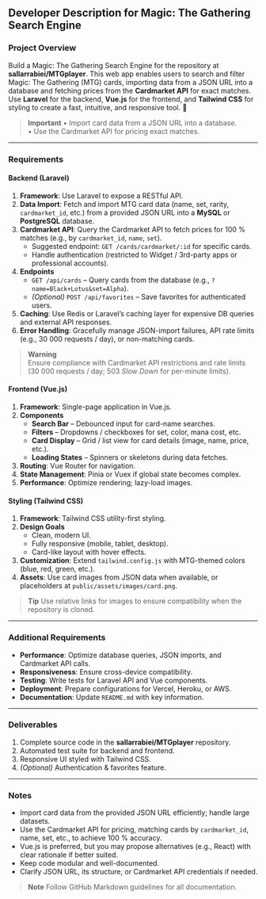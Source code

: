 ## Developer Description for Magic: The Gathering Search Engine

### Project Overview

Build a Magic: The Gathering Search Engine for the repository at **sallarrabiei/MTGplayer**. This web app enables users to search and filter Magic: The Gathering (MTG) cards, importing data from a JSON URL into a database and fetching prices from the **Cardmarket API** for exact matches. Use **Laravel** for the backend, **Vue.js** for the frontend, and **Tailwind CSS** for styling to create a fast, intuitive, and responsive tool. :rocket:

> **Important**
> • Import card data from a JSON URL into a database.  
> • Use the Cardmarket API for pricing exact matches.

---

### Requirements

#### Backend (Laravel)

1. **Framework**: Use Laravel to expose a RESTful API.
2. **Data Import**: Fetch and import MTG card data (name, set, rarity, `cardmarket_id`, etc.) from a provided JSON URL into a **MySQL** or **PostgreSQL** database.
3. **Cardmarket API**: Query the Cardmarket API to fetch prices for 100 % matches (e.g., by `cardmarket_id`, `name`, `set`).
   - Suggested endpoint: `GET /cards/cardmarket/:id` for specific cards.
   - Handle authentication (restricted to Widget / 3rd-party apps or professional accounts).
4. **Endpoints**
   - `GET /api/cards` – Query cards from the database (e.g., `?name=Black+Lotus&set=Alpha`).
   - *(Optional)* `POST /api/favorites` – Save favorites for authenticated users.
5. **Caching**: Use Redis or Laravel’s caching layer for expensive DB queries and external API responses.
6. **Error Handling**: Gracefully manage JSON-import failures, API rate limits (e.g., 30 000 requests / day), or non-matching cards.

> **Warning**  
> Ensure compliance with Cardmarket API restrictions and rate limits (30 000 requests / day; 503 *Slow Down* for per-minute limits).

#### Frontend (Vue.js)

1. **Framework**: Single-page application in Vue.js.
2. **Components**
   - **Search Bar** – Debounced input for card-name searches.
   - **Filters** – Dropdowns / checkboxes for set, color, mana cost, etc.
   - **Card Display** – Grid / list view for card details (image, name, price, etc.).
   - **Loading States** – Spinners or skeletons during data fetches.
3. **Routing**: Vue Router for navigation.
4. **State Management**: Pinia or Vuex if global state becomes complex.
5. **Performance**: Optimize rendering; lazy-load images.

#### Styling (Tailwind CSS)

1. **Framework**: Tailwind CSS utility-first styling.
2. **Design Goals**
   - Clean, modern UI.
   - Fully responsive (mobile, tablet, desktop).
   - Card-like layout with hover effects.
3. **Customization**: Extend `tailwind.config.js` with MTG-themed colors (blue, red, green, etc.).
4. **Assets**: Use card images from JSON data when available, or placeholders at `public/assets/images/card.png`.

> **Tip** Use relative links for images to ensure compatibility when the repository is cloned.

---

### Additional Requirements

- **Performance**: Optimize database queries, JSON imports, and Cardmarket API calls.
- **Responsiveness**: Ensure cross-device compatibility.
- **Testing**: Write tests for Laravel API and Vue components.
- **Deployment**: Prepare configurations for Vercel, Heroku, or AWS.
- **Documentation**: Update `README.md` with key information.

---

### Deliverables

1. Complete source code in the **sallarrabiei/MTGplayer** repository.
2. Automated test suite for backend and frontend.
3. Responsive UI styled with Tailwind CSS.
4. *(Optional)* Authentication & favorites feature.

---

### Notes

- Import card data from the provided JSON URL efficiently; handle large datasets.
- Use the Cardmarket API for pricing, matching cards by `cardmarket_id`, name, set, etc., to achieve 100 % accuracy.
- Vue.js is preferred, but you may propose alternatives (e.g., React) with clear rationale if better suited.
- Keep code modular and well-documented.
- Clarify JSON URL, its structure, or Cardmarket API credentials if needed.

> **Note** Follow GitHub Markdown guidelines for all documentation.